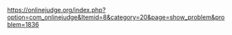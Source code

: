 https://onlinejudge.org/index.php?option=com_onlinejudge&Itemid=8&category=20&page=show_problem&problem=1836